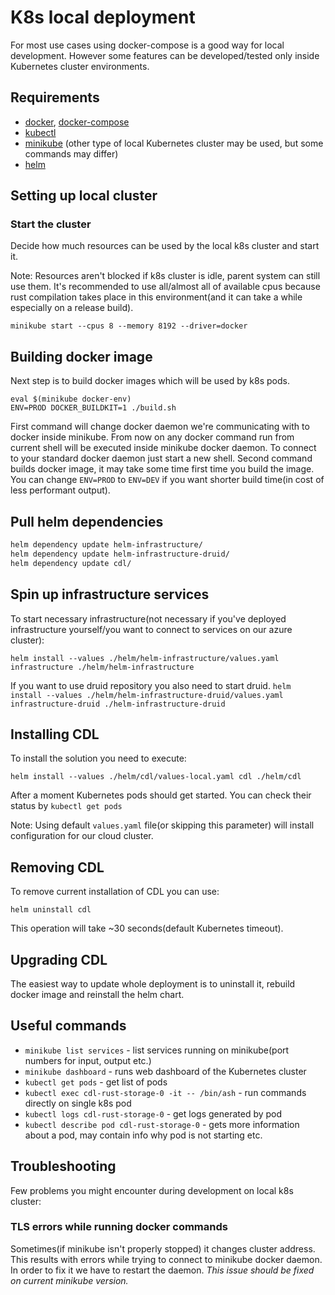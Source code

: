 # K8s local deployment
For most use cases using docker-compose is a good way for local development. However some features can be developed/tested only inside Kubernetes cluster environments.
## Requirements
- [docker](https://docs.docker.com/engine/install/), [docker-compose](https://docs.docker.com/compose/install/)
- [kubectl](https://kubernetes.io/docs/tasks/tools/install-kubectl/)
- [minikube](https://kubernetes.io/docs/tasks/tools/install-minikube/) (other type of local Kubernetes cluster may be used, but some commands may differ)
- [helm](https://helm.sh/docs/intro/install/)
## Setting up local cluster
### Start the cluster
Decide how much resources can be used by the local k8s cluster and start it. 

Note: Resources aren't blocked if k8s cluster is idle, parent system can still use them. It's recommended to use all/almost all of available cpus because rust compilation takes place in this environment(and it can take a while especially on a release build).

`minikube start --cpus 8 --memory 8192 --driver=docker`

## Building docker image
Next step is to build docker images which will be used by k8s pods. 
```shell
eval $(minikube docker-env)
ENV=PROD DOCKER_BUILDKIT=1 ./build.sh
```
First command will change docker daemon we're communicating with to docker inside minikube. From now on any docker command run from current shell will be executed inside minikube docker daemon. To connect to your standard docker daemon just start a new shell.
Second command builds docker image, it may take some time first time you build the image. You can change `ENV=PROD` to `ENV=DEV` if you want shorter build time(in cost of less performant output).

## Pull helm dependencies

```bash
helm dependency update helm-infrastructure/
helm dependency update helm-infrastructure-druid/
helm dependency update cdl/
```

## Spin up infrastructure services
To start necessary infrastructure(not necessary if you've deployed infrastructure yourself/you want to connect to services on our azure cluster):

`helm install --values ./helm/helm-infrastructure/values.yaml infrastructure ./helm/helm-infrastructure`

If you want to use druid repository you also need to start druid.
`helm install --values ./helm/helm-infrastructure-druid/values.yaml infrastructure-druid ./helm-infrastructure-druid`

## Installing CDL
To install the solution you need to execute:

`helm install --values ./helm/cdl/values-local.yaml cdl ./helm/cdl`

After a moment Kubernetes pods should get started. You can check their status by `kubectl get pods`

Note: Using default `values.yaml` file(or skipping this parameter) will install configuration for our cloud cluster.
## Removing CDL
To remove current installation of CDL you can use:

`helm uninstall cdl`

This operation will take ~30 seconds(default Kubernetes timeout).
## Upgrading CDL
The easiest way to update whole deployment is to uninstall it, rebuild docker image and reinstall the helm chart.
## Useful commands
- `minikube list services` - list services running on minikube(port numbers for input, output etc.) 
- `minikube dashboard` - runs web dashboard of the Kubernetes cluster
- `kubectl get pods` - get list of pods
- `kubectl exec cdl-rust-storage-0 -it -- /bin/ash` - run commands directly on single k8s pod
- `kubectl logs cdl-rust-storage-0` - get logs generated by pod
- `kubectl describe pod cdl-rust-storage-0` - gets more information about a pod, may contain info why pod is not starting etc.

## Troubleshooting
Few problems you might encounter during development on local k8s cluster:

### TLS errors while running docker commands
Sometimes(if minikube isn't properly stopped) it changes cluster address. This results with errors while trying to connect to minikube docker daemon. In order to fix it we have to restart the daemon.
_This issue should be fixed on current minikube version._
